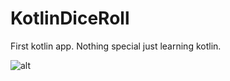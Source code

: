 # KotlinDiceRoll
First kotlin app. Nothing special just learning kotlin. 

![alt](https://i.imgur.com/g1Pgwej.gif/200/200)
